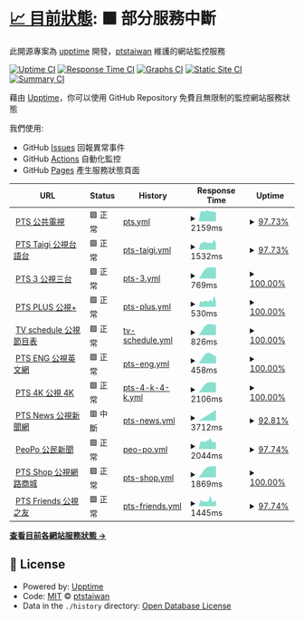 # [📈 目前狀態](https://newmedia.pts.org.tw/upptime): <!--live status--> **🟧 部分服務中斷**

此開源專案為 [upptime](https://github.com/upptime/upptime) 開發，[ptstaiwan](https://github.com/ptstaiwan) 維護的網站監控服務

[![Uptime CI](https://github.com/koj-co/upptime/workflows/Uptime%20CI/badge.svg)](https://github.com/koj-co/upptime/actions?query=workflow%3A%22Uptime+CI%22)
[![Response Time CI](https://github.com/koj-co/upptime/workflows/Response%20Time%20CI/badge.svg)](https://github.com/koj-co/upptime/actions?query=workflow%3A%22Response+Time+CI%22)
[![Graphs CI](https://github.com/koj-co/upptime/workflows/Graphs%20CI/badge.svg)](https://github.com/koj-co/upptime/actions?query=workflow%3A%22Graphs+CI%22)
[![Static Site CI](https://github.com/koj-co/upptime/workflows/Static%20Site%20CI/badge.svg)](https://github.com/koj-co/upptime/actions?query=workflow%3A%22Static+Site+CI%22)
[![Summary CI](https://github.com/koj-co/upptime/workflows/Summary%20CI/badge.svg)](https://github.com/koj-co/upptime/actions?query=workflow%3A%22Summary+CI%22)

藉由 [Upptime](https://upptime.js.org)，你可以使用 GitHub Repository 免費且無限制的監控網站服務狀態

我們使用:

- GitHub [Issues](https://github.com/ptstaiwan/upptime/issues) 回報異常事件
- GitHub [Actions](https://github.com/ptstaiwan/upptime/actions) 自動化監控
- GitHub [Pages](https://newmedia.pts.org.tw/upptime) 產生服務狀態頁面

<!--start: status pages-->
<!-- This summary is generated by Upptime (https://github.com/upptime/upptime) -->
<!-- Do not edit this manually, your changes will be overwritten -->
<!-- prettier-ignore -->
| URL | Status | History | Response Time | Uptime |
| --- | ------ | ------- | ------------- | ------ |
| <img alt="" src="https://favicons.githubusercontent.com/www.pts.org.tw" height="13"> [PTS 公共電視](https://www.pts.org.tw/) | 🟩 正常 | [pts.yml](https://github.com/ptstaiwan/upptime/commits/master/history/pts.yml) | <details><summary><img alt="Response time graph" src="./graphs/pts/response-time-week.png" height="20"> 2159ms</summary><br><a href="https://ptstaiwan.github.io/upptime/history/pts"><img alt="Response time 2163" src="https://img.shields.io/endpoint?url=https%3A%2F%2Fraw.githubusercontent.com%2Fptstaiwan%2Fupptime%2Fmaster%2Fapi%2Fpts%2Fresponse-time.json"></a><br><a href="https://ptstaiwan.github.io/upptime/history/pts"><img alt="24-hour response time 2084" src="https://img.shields.io/endpoint?url=https%3A%2F%2Fraw.githubusercontent.com%2Fptstaiwan%2Fupptime%2Fmaster%2Fapi%2Fpts%2Fresponse-time-day.json"></a><br><a href="https://ptstaiwan.github.io/upptime/history/pts"><img alt="7-day response time 2159" src="https://img.shields.io/endpoint?url=https%3A%2F%2Fraw.githubusercontent.com%2Fptstaiwan%2Fupptime%2Fmaster%2Fapi%2Fpts%2Fresponse-time-week.json"></a><br><a href="https://ptstaiwan.github.io/upptime/history/pts"><img alt="30-day response time 2163" src="https://img.shields.io/endpoint?url=https%3A%2F%2Fraw.githubusercontent.com%2Fptstaiwan%2Fupptime%2Fmaster%2Fapi%2Fpts%2Fresponse-time-month.json"></a><br><a href="https://ptstaiwan.github.io/upptime/history/pts"><img alt="1-year response time 2163" src="https://img.shields.io/endpoint?url=https%3A%2F%2Fraw.githubusercontent.com%2Fptstaiwan%2Fupptime%2Fmaster%2Fapi%2Fpts%2Fresponse-time-year.json"></a></details> | <details><summary><a href="https://ptstaiwan.github.io/upptime/history/pts">97.73%</a></summary><a href="https://ptstaiwan.github.io/upptime/history/pts"><img alt="All-time uptime 98.63%" src="https://img.shields.io/endpoint?url=https%3A%2F%2Fraw.githubusercontent.com%2Fptstaiwan%2Fupptime%2Fmaster%2Fapi%2Fpts%2Fuptime.json"></a><br><a href="https://ptstaiwan.github.io/upptime/history/pts"><img alt="24-hour uptime 100.00%" src="https://img.shields.io/endpoint?url=https%3A%2F%2Fraw.githubusercontent.com%2Fptstaiwan%2Fupptime%2Fmaster%2Fapi%2Fpts%2Fuptime-day.json"></a><br><a href="https://ptstaiwan.github.io/upptime/history/pts"><img alt="7-day uptime 97.73%" src="https://img.shields.io/endpoint?url=https%3A%2F%2Fraw.githubusercontent.com%2Fptstaiwan%2Fupptime%2Fmaster%2Fapi%2Fpts%2Fuptime-week.json"></a><br><a href="https://ptstaiwan.github.io/upptime/history/pts"><img alt="30-day uptime 98.63%" src="https://img.shields.io/endpoint?url=https%3A%2F%2Fraw.githubusercontent.com%2Fptstaiwan%2Fupptime%2Fmaster%2Fapi%2Fpts%2Fuptime-month.json"></a><br><a href="https://ptstaiwan.github.io/upptime/history/pts"><img alt="1-year uptime 98.63%" src="https://img.shields.io/endpoint?url=https%3A%2F%2Fraw.githubusercontent.com%2Fptstaiwan%2Fupptime%2Fmaster%2Fapi%2Fpts%2Fuptime-year.json"></a></details>
| <img alt="" src="https://favicons.githubusercontent.com/taigi.pts.org.tw" height="13"> [PTS Taigi 公視台語台](https://taigi.pts.org.tw/) | 🟩 正常 | [pts-taigi.yml](https://github.com/ptstaiwan/upptime/commits/master/history/pts-taigi.yml) | <details><summary><img alt="Response time graph" src="./graphs/pts-taigi/response-time-week.png" height="20"> 1532ms</summary><br><a href="https://ptstaiwan.github.io/upptime/history/pts-taigi"><img alt="Response time 1508" src="https://img.shields.io/endpoint?url=https%3A%2F%2Fraw.githubusercontent.com%2Fptstaiwan%2Fupptime%2Fmaster%2Fapi%2Fpts-taigi%2Fresponse-time.json"></a><br><a href="https://ptstaiwan.github.io/upptime/history/pts-taigi"><img alt="24-hour response time 1597" src="https://img.shields.io/endpoint?url=https%3A%2F%2Fraw.githubusercontent.com%2Fptstaiwan%2Fupptime%2Fmaster%2Fapi%2Fpts-taigi%2Fresponse-time-day.json"></a><br><a href="https://ptstaiwan.github.io/upptime/history/pts-taigi"><img alt="7-day response time 1532" src="https://img.shields.io/endpoint?url=https%3A%2F%2Fraw.githubusercontent.com%2Fptstaiwan%2Fupptime%2Fmaster%2Fapi%2Fpts-taigi%2Fresponse-time-week.json"></a><br><a href="https://ptstaiwan.github.io/upptime/history/pts-taigi"><img alt="30-day response time 1508" src="https://img.shields.io/endpoint?url=https%3A%2F%2Fraw.githubusercontent.com%2Fptstaiwan%2Fupptime%2Fmaster%2Fapi%2Fpts-taigi%2Fresponse-time-month.json"></a><br><a href="https://ptstaiwan.github.io/upptime/history/pts-taigi"><img alt="1-year response time 1508" src="https://img.shields.io/endpoint?url=https%3A%2F%2Fraw.githubusercontent.com%2Fptstaiwan%2Fupptime%2Fmaster%2Fapi%2Fpts-taigi%2Fresponse-time-year.json"></a></details> | <details><summary><a href="https://ptstaiwan.github.io/upptime/history/pts-taigi">97.73%</a></summary><a href="https://ptstaiwan.github.io/upptime/history/pts-taigi"><img alt="All-time uptime 99.45%" src="https://img.shields.io/endpoint?url=https%3A%2F%2Fraw.githubusercontent.com%2Fptstaiwan%2Fupptime%2Fmaster%2Fapi%2Fpts-taigi%2Fuptime.json"></a><br><a href="https://ptstaiwan.github.io/upptime/history/pts-taigi"><img alt="24-hour uptime 100.00%" src="https://img.shields.io/endpoint?url=https%3A%2F%2Fraw.githubusercontent.com%2Fptstaiwan%2Fupptime%2Fmaster%2Fapi%2Fpts-taigi%2Fuptime-day.json"></a><br><a href="https://ptstaiwan.github.io/upptime/history/pts-taigi"><img alt="7-day uptime 97.73%" src="https://img.shields.io/endpoint?url=https%3A%2F%2Fraw.githubusercontent.com%2Fptstaiwan%2Fupptime%2Fmaster%2Fapi%2Fpts-taigi%2Fuptime-week.json"></a><br><a href="https://ptstaiwan.github.io/upptime/history/pts-taigi"><img alt="30-day uptime 99.45%" src="https://img.shields.io/endpoint?url=https%3A%2F%2Fraw.githubusercontent.com%2Fptstaiwan%2Fupptime%2Fmaster%2Fapi%2Fpts-taigi%2Fuptime-month.json"></a><br><a href="https://ptstaiwan.github.io/upptime/history/pts-taigi"><img alt="1-year uptime 99.45%" src="https://img.shields.io/endpoint?url=https%3A%2F%2Fraw.githubusercontent.com%2Fptstaiwan%2Fupptime%2Fmaster%2Fapi%2Fpts-taigi%2Fuptime-year.json"></a></details>
| <img alt="" src="https://favicons.githubusercontent.com/pts_3.pts.org.tw" height="13"> [PTS 3 公視三台](http://pts_3.pts.org.tw/) | 🟩 正常 | [pts-3.yml](https://github.com/ptstaiwan/upptime/commits/master/history/pts-3.yml) | <details><summary><img alt="Response time graph" src="./graphs/pts-3/response-time-week.png" height="20"> 769ms</summary><br><a href="https://ptstaiwan.github.io/upptime/history/pts-3"><img alt="Response time 769" src="https://img.shields.io/endpoint?url=https%3A%2F%2Fraw.githubusercontent.com%2Fptstaiwan%2Fupptime%2Fmaster%2Fapi%2Fpts-3%2Fresponse-time.json"></a><br><a href="https://ptstaiwan.github.io/upptime/history/pts-3"><img alt="24-hour response time 769" src="https://img.shields.io/endpoint?url=https%3A%2F%2Fraw.githubusercontent.com%2Fptstaiwan%2Fupptime%2Fmaster%2Fapi%2Fpts-3%2Fresponse-time-day.json"></a><br><a href="https://ptstaiwan.github.io/upptime/history/pts-3"><img alt="7-day response time 769" src="https://img.shields.io/endpoint?url=https%3A%2F%2Fraw.githubusercontent.com%2Fptstaiwan%2Fupptime%2Fmaster%2Fapi%2Fpts-3%2Fresponse-time-week.json"></a><br><a href="https://ptstaiwan.github.io/upptime/history/pts-3"><img alt="30-day response time 769" src="https://img.shields.io/endpoint?url=https%3A%2F%2Fraw.githubusercontent.com%2Fptstaiwan%2Fupptime%2Fmaster%2Fapi%2Fpts-3%2Fresponse-time-month.json"></a><br><a href="https://ptstaiwan.github.io/upptime/history/pts-3"><img alt="1-year response time 769" src="https://img.shields.io/endpoint?url=https%3A%2F%2Fraw.githubusercontent.com%2Fptstaiwan%2Fupptime%2Fmaster%2Fapi%2Fpts-3%2Fresponse-time-year.json"></a></details> | <details><summary><a href="https://ptstaiwan.github.io/upptime/history/pts-3">100.00%</a></summary><a href="https://ptstaiwan.github.io/upptime/history/pts-3"><img alt="All-time uptime 100.00%" src="https://img.shields.io/endpoint?url=https%3A%2F%2Fraw.githubusercontent.com%2Fptstaiwan%2Fupptime%2Fmaster%2Fapi%2Fpts-3%2Fuptime.json"></a><br><a href="https://ptstaiwan.github.io/upptime/history/pts-3"><img alt="24-hour uptime 100.00%" src="https://img.shields.io/endpoint?url=https%3A%2F%2Fraw.githubusercontent.com%2Fptstaiwan%2Fupptime%2Fmaster%2Fapi%2Fpts-3%2Fuptime-day.json"></a><br><a href="https://ptstaiwan.github.io/upptime/history/pts-3"><img alt="7-day uptime 100.00%" src="https://img.shields.io/endpoint?url=https%3A%2F%2Fraw.githubusercontent.com%2Fptstaiwan%2Fupptime%2Fmaster%2Fapi%2Fpts-3%2Fuptime-week.json"></a><br><a href="https://ptstaiwan.github.io/upptime/history/pts-3"><img alt="30-day uptime 100.00%" src="https://img.shields.io/endpoint?url=https%3A%2F%2Fraw.githubusercontent.com%2Fptstaiwan%2Fupptime%2Fmaster%2Fapi%2Fpts-3%2Fuptime-month.json"></a><br><a href="https://ptstaiwan.github.io/upptime/history/pts-3"><img alt="1-year uptime 100.00%" src="https://img.shields.io/endpoint?url=https%3A%2F%2Fraw.githubusercontent.com%2Fptstaiwan%2Fupptime%2Fmaster%2Fapi%2Fpts-3%2Fuptime-year.json"></a></details>
| <img alt="" src="https://www.ptsplus.tv/assets/image/pts_ico.ico" height="13"> [PTS PLUS 公視+](https://www.ptsplus.tv/) | 🟩 正常 | [pts-plus.yml](https://github.com/ptstaiwan/upptime/commits/master/history/pts-plus.yml) | <details><summary><img alt="Response time graph" src="./graphs/pts-plus/response-time-week.png" height="20"> 530ms</summary><br><a href="https://ptstaiwan.github.io/upptime/history/pts-plus"><img alt="Response time 524" src="https://img.shields.io/endpoint?url=https%3A%2F%2Fraw.githubusercontent.com%2Fptstaiwan%2Fupptime%2Fmaster%2Fapi%2Fpts-plus%2Fresponse-time.json"></a><br><a href="https://ptstaiwan.github.io/upptime/history/pts-plus"><img alt="24-hour response time 599" src="https://img.shields.io/endpoint?url=https%3A%2F%2Fraw.githubusercontent.com%2Fptstaiwan%2Fupptime%2Fmaster%2Fapi%2Fpts-plus%2Fresponse-time-day.json"></a><br><a href="https://ptstaiwan.github.io/upptime/history/pts-plus"><img alt="7-day response time 530" src="https://img.shields.io/endpoint?url=https%3A%2F%2Fraw.githubusercontent.com%2Fptstaiwan%2Fupptime%2Fmaster%2Fapi%2Fpts-plus%2Fresponse-time-week.json"></a><br><a href="https://ptstaiwan.github.io/upptime/history/pts-plus"><img alt="30-day response time 529" src="https://img.shields.io/endpoint?url=https%3A%2F%2Fraw.githubusercontent.com%2Fptstaiwan%2Fupptime%2Fmaster%2Fapi%2Fpts-plus%2Fresponse-time-month.json"></a><br><a href="https://ptstaiwan.github.io/upptime/history/pts-plus"><img alt="1-year response time 524" src="https://img.shields.io/endpoint?url=https%3A%2F%2Fraw.githubusercontent.com%2Fptstaiwan%2Fupptime%2Fmaster%2Fapi%2Fpts-plus%2Fresponse-time-year.json"></a></details> | <details><summary><a href="https://ptstaiwan.github.io/upptime/history/pts-plus">100.00%</a></summary><a href="https://ptstaiwan.github.io/upptime/history/pts-plus"><img alt="All-time uptime 100.00%" src="https://img.shields.io/endpoint?url=https%3A%2F%2Fraw.githubusercontent.com%2Fptstaiwan%2Fupptime%2Fmaster%2Fapi%2Fpts-plus%2Fuptime.json"></a><br><a href="https://ptstaiwan.github.io/upptime/history/pts-plus"><img alt="24-hour uptime 100.00%" src="https://img.shields.io/endpoint?url=https%3A%2F%2Fraw.githubusercontent.com%2Fptstaiwan%2Fupptime%2Fmaster%2Fapi%2Fpts-plus%2Fuptime-day.json"></a><br><a href="https://ptstaiwan.github.io/upptime/history/pts-plus"><img alt="7-day uptime 100.00%" src="https://img.shields.io/endpoint?url=https%3A%2F%2Fraw.githubusercontent.com%2Fptstaiwan%2Fupptime%2Fmaster%2Fapi%2Fpts-plus%2Fuptime-week.json"></a><br><a href="https://ptstaiwan.github.io/upptime/history/pts-plus"><img alt="30-day uptime 100.00%" src="https://img.shields.io/endpoint?url=https%3A%2F%2Fraw.githubusercontent.com%2Fptstaiwan%2Fupptime%2Fmaster%2Fapi%2Fpts-plus%2Fuptime-month.json"></a><br><a href="https://ptstaiwan.github.io/upptime/history/pts-plus"><img alt="1-year uptime 100.00%" src="https://img.shields.io/endpoint?url=https%3A%2F%2Fraw.githubusercontent.com%2Fptstaiwan%2Fupptime%2Fmaster%2Fapi%2Fpts-plus%2Fuptime-year.json"></a></details>
| <img alt="" src="https://favicons.githubusercontent.com/web.pts.org.tw" height="13"> [TV schedule 公視節目表](http://web.pts.org.tw/php/programX/main.php) | 🟩 正常 | [tv-schedule.yml](https://github.com/ptstaiwan/upptime/commits/master/history/tv-schedule.yml) | <details><summary><img alt="Response time graph" src="./graphs/tv-schedule/response-time-week.png" height="20"> 826ms</summary><br><a href="https://ptstaiwan.github.io/upptime/history/tv-schedule"><img alt="Response time 826" src="https://img.shields.io/endpoint?url=https%3A%2F%2Fraw.githubusercontent.com%2Fptstaiwan%2Fupptime%2Fmaster%2Fapi%2Ftv-schedule%2Fresponse-time.json"></a><br><a href="https://ptstaiwan.github.io/upptime/history/tv-schedule"><img alt="24-hour response time 826" src="https://img.shields.io/endpoint?url=https%3A%2F%2Fraw.githubusercontent.com%2Fptstaiwan%2Fupptime%2Fmaster%2Fapi%2Ftv-schedule%2Fresponse-time-day.json"></a><br><a href="https://ptstaiwan.github.io/upptime/history/tv-schedule"><img alt="7-day response time 826" src="https://img.shields.io/endpoint?url=https%3A%2F%2Fraw.githubusercontent.com%2Fptstaiwan%2Fupptime%2Fmaster%2Fapi%2Ftv-schedule%2Fresponse-time-week.json"></a><br><a href="https://ptstaiwan.github.io/upptime/history/tv-schedule"><img alt="30-day response time 826" src="https://img.shields.io/endpoint?url=https%3A%2F%2Fraw.githubusercontent.com%2Fptstaiwan%2Fupptime%2Fmaster%2Fapi%2Ftv-schedule%2Fresponse-time-month.json"></a><br><a href="https://ptstaiwan.github.io/upptime/history/tv-schedule"><img alt="1-year response time 826" src="https://img.shields.io/endpoint?url=https%3A%2F%2Fraw.githubusercontent.com%2Fptstaiwan%2Fupptime%2Fmaster%2Fapi%2Ftv-schedule%2Fresponse-time-year.json"></a></details> | <details><summary><a href="https://ptstaiwan.github.io/upptime/history/tv-schedule">100.00%</a></summary><a href="https://ptstaiwan.github.io/upptime/history/tv-schedule"><img alt="All-time uptime 100.00%" src="https://img.shields.io/endpoint?url=https%3A%2F%2Fraw.githubusercontent.com%2Fptstaiwan%2Fupptime%2Fmaster%2Fapi%2Ftv-schedule%2Fuptime.json"></a><br><a href="https://ptstaiwan.github.io/upptime/history/tv-schedule"><img alt="24-hour uptime 100.00%" src="https://img.shields.io/endpoint?url=https%3A%2F%2Fraw.githubusercontent.com%2Fptstaiwan%2Fupptime%2Fmaster%2Fapi%2Ftv-schedule%2Fuptime-day.json"></a><br><a href="https://ptstaiwan.github.io/upptime/history/tv-schedule"><img alt="7-day uptime 100.00%" src="https://img.shields.io/endpoint?url=https%3A%2F%2Fraw.githubusercontent.com%2Fptstaiwan%2Fupptime%2Fmaster%2Fapi%2Ftv-schedule%2Fuptime-week.json"></a><br><a href="https://ptstaiwan.github.io/upptime/history/tv-schedule"><img alt="30-day uptime 100.00%" src="https://img.shields.io/endpoint?url=https%3A%2F%2Fraw.githubusercontent.com%2Fptstaiwan%2Fupptime%2Fmaster%2Fapi%2Ftv-schedule%2Fuptime-month.json"></a><br><a href="https://ptstaiwan.github.io/upptime/history/tv-schedule"><img alt="1-year uptime 100.00%" src="https://img.shields.io/endpoint?url=https%3A%2F%2Fraw.githubusercontent.com%2Fptstaiwan%2Fupptime%2Fmaster%2Fapi%2Ftv-schedule%2Fuptime-year.json"></a></details>
| <img alt="" src="https://favicons.githubusercontent.com/eng.pts.org.tw" height="13"> [PTS ENG 公視英文網](http://eng.pts.org.tw/) | 🟩 正常 | [pts-eng.yml](https://github.com/ptstaiwan/upptime/commits/master/history/pts-eng.yml) | <details><summary><img alt="Response time graph" src="./graphs/pts-eng/response-time-week.png" height="20"> 458ms</summary><br><a href="https://ptstaiwan.github.io/upptime/history/pts-eng"><img alt="Response time 458" src="https://img.shields.io/endpoint?url=https%3A%2F%2Fraw.githubusercontent.com%2Fptstaiwan%2Fupptime%2Fmaster%2Fapi%2Fpts-eng%2Fresponse-time.json"></a><br><a href="https://ptstaiwan.github.io/upptime/history/pts-eng"><img alt="24-hour response time 458" src="https://img.shields.io/endpoint?url=https%3A%2F%2Fraw.githubusercontent.com%2Fptstaiwan%2Fupptime%2Fmaster%2Fapi%2Fpts-eng%2Fresponse-time-day.json"></a><br><a href="https://ptstaiwan.github.io/upptime/history/pts-eng"><img alt="7-day response time 458" src="https://img.shields.io/endpoint?url=https%3A%2F%2Fraw.githubusercontent.com%2Fptstaiwan%2Fupptime%2Fmaster%2Fapi%2Fpts-eng%2Fresponse-time-week.json"></a><br><a href="https://ptstaiwan.github.io/upptime/history/pts-eng"><img alt="30-day response time 458" src="https://img.shields.io/endpoint?url=https%3A%2F%2Fraw.githubusercontent.com%2Fptstaiwan%2Fupptime%2Fmaster%2Fapi%2Fpts-eng%2Fresponse-time-month.json"></a><br><a href="https://ptstaiwan.github.io/upptime/history/pts-eng"><img alt="1-year response time 458" src="https://img.shields.io/endpoint?url=https%3A%2F%2Fraw.githubusercontent.com%2Fptstaiwan%2Fupptime%2Fmaster%2Fapi%2Fpts-eng%2Fresponse-time-year.json"></a></details> | <details><summary><a href="https://ptstaiwan.github.io/upptime/history/pts-eng">100.00%</a></summary><a href="https://ptstaiwan.github.io/upptime/history/pts-eng"><img alt="All-time uptime 100.00%" src="https://img.shields.io/endpoint?url=https%3A%2F%2Fraw.githubusercontent.com%2Fptstaiwan%2Fupptime%2Fmaster%2Fapi%2Fpts-eng%2Fuptime.json"></a><br><a href="https://ptstaiwan.github.io/upptime/history/pts-eng"><img alt="24-hour uptime 100.00%" src="https://img.shields.io/endpoint?url=https%3A%2F%2Fraw.githubusercontent.com%2Fptstaiwan%2Fupptime%2Fmaster%2Fapi%2Fpts-eng%2Fuptime-day.json"></a><br><a href="https://ptstaiwan.github.io/upptime/history/pts-eng"><img alt="7-day uptime 100.00%" src="https://img.shields.io/endpoint?url=https%3A%2F%2Fraw.githubusercontent.com%2Fptstaiwan%2Fupptime%2Fmaster%2Fapi%2Fpts-eng%2Fuptime-week.json"></a><br><a href="https://ptstaiwan.github.io/upptime/history/pts-eng"><img alt="30-day uptime 100.00%" src="https://img.shields.io/endpoint?url=https%3A%2F%2Fraw.githubusercontent.com%2Fptstaiwan%2Fupptime%2Fmaster%2Fapi%2Fpts-eng%2Fuptime-month.json"></a><br><a href="https://ptstaiwan.github.io/upptime/history/pts-eng"><img alt="1-year uptime 100.00%" src="https://img.shields.io/endpoint?url=https%3A%2F%2Fraw.githubusercontent.com%2Fptstaiwan%2Fupptime%2Fmaster%2Fapi%2Fpts-eng%2Fuptime-year.json"></a></details>
| <img alt="" src="https://favicons.githubusercontent.com/4k.pts.org.tw" height="13"> [PTS 4K 公視 4K](https://4k.pts.org.tw/) | 🟩 正常 | [pts-4-k-4-k.yml](https://github.com/ptstaiwan/upptime/commits/master/history/pts-4-k-4-k.yml) | <details><summary><img alt="Response time graph" src="./graphs/pts-4-k-4-k/response-time-week.png" height="20"> 2106ms</summary><br><a href="https://ptstaiwan.github.io/upptime/history/pts-4-k-4-k"><img alt="Response time 2106" src="https://img.shields.io/endpoint?url=https%3A%2F%2Fraw.githubusercontent.com%2Fptstaiwan%2Fupptime%2Fmaster%2Fapi%2Fpts-4-k-4-k%2Fresponse-time.json"></a><br><a href="https://ptstaiwan.github.io/upptime/history/pts-4-k-4-k"><img alt="24-hour response time 2106" src="https://img.shields.io/endpoint?url=https%3A%2F%2Fraw.githubusercontent.com%2Fptstaiwan%2Fupptime%2Fmaster%2Fapi%2Fpts-4-k-4-k%2Fresponse-time-day.json"></a><br><a href="https://ptstaiwan.github.io/upptime/history/pts-4-k-4-k"><img alt="7-day response time 2106" src="https://img.shields.io/endpoint?url=https%3A%2F%2Fraw.githubusercontent.com%2Fptstaiwan%2Fupptime%2Fmaster%2Fapi%2Fpts-4-k-4-k%2Fresponse-time-week.json"></a><br><a href="https://ptstaiwan.github.io/upptime/history/pts-4-k-4-k"><img alt="30-day response time 2106" src="https://img.shields.io/endpoint?url=https%3A%2F%2Fraw.githubusercontent.com%2Fptstaiwan%2Fupptime%2Fmaster%2Fapi%2Fpts-4-k-4-k%2Fresponse-time-month.json"></a><br><a href="https://ptstaiwan.github.io/upptime/history/pts-4-k-4-k"><img alt="1-year response time 2106" src="https://img.shields.io/endpoint?url=https%3A%2F%2Fraw.githubusercontent.com%2Fptstaiwan%2Fupptime%2Fmaster%2Fapi%2Fpts-4-k-4-k%2Fresponse-time-year.json"></a></details> | <details><summary><a href="https://ptstaiwan.github.io/upptime/history/pts-4-k-4-k">100.00%</a></summary><a href="https://ptstaiwan.github.io/upptime/history/pts-4-k-4-k"><img alt="All-time uptime 100.00%" src="https://img.shields.io/endpoint?url=https%3A%2F%2Fraw.githubusercontent.com%2Fptstaiwan%2Fupptime%2Fmaster%2Fapi%2Fpts-4-k-4-k%2Fuptime.json"></a><br><a href="https://ptstaiwan.github.io/upptime/history/pts-4-k-4-k"><img alt="24-hour uptime 100.00%" src="https://img.shields.io/endpoint?url=https%3A%2F%2Fraw.githubusercontent.com%2Fptstaiwan%2Fupptime%2Fmaster%2Fapi%2Fpts-4-k-4-k%2Fuptime-day.json"></a><br><a href="https://ptstaiwan.github.io/upptime/history/pts-4-k-4-k"><img alt="7-day uptime 100.00%" src="https://img.shields.io/endpoint?url=https%3A%2F%2Fraw.githubusercontent.com%2Fptstaiwan%2Fupptime%2Fmaster%2Fapi%2Fpts-4-k-4-k%2Fuptime-week.json"></a><br><a href="https://ptstaiwan.github.io/upptime/history/pts-4-k-4-k"><img alt="30-day uptime 100.00%" src="https://img.shields.io/endpoint?url=https%3A%2F%2Fraw.githubusercontent.com%2Fptstaiwan%2Fupptime%2Fmaster%2Fapi%2Fpts-4-k-4-k%2Fuptime-month.json"></a><br><a href="https://ptstaiwan.github.io/upptime/history/pts-4-k-4-k"><img alt="1-year uptime 100.00%" src="https://img.shields.io/endpoint?url=https%3A%2F%2Fraw.githubusercontent.com%2Fptstaiwan%2Fupptime%2Fmaster%2Fapi%2Fpts-4-k-4-k%2Fuptime-year.json"></a></details>
| <img alt="" src="https://favicons.githubusercontent.com/news.pts.org.tw" height="13"> [PTS News 公視新聞網](https://news.pts.org.tw/) | 🟥 中斷 | [pts-news.yml](https://github.com/ptstaiwan/upptime/commits/master/history/pts-news.yml) | <details><summary><img alt="Response time graph" src="./graphs/pts-news/response-time-week.png" height="20"> 3712ms</summary><br><a href="https://ptstaiwan.github.io/upptime/history/pts-news"><img alt="Response time 2871" src="https://img.shields.io/endpoint?url=https%3A%2F%2Fraw.githubusercontent.com%2Fptstaiwan%2Fupptime%2Fmaster%2Fapi%2Fpts-news%2Fresponse-time.json"></a><br><a href="https://ptstaiwan.github.io/upptime/history/pts-news"><img alt="24-hour response time 3712" src="https://img.shields.io/endpoint?url=https%3A%2F%2Fraw.githubusercontent.com%2Fptstaiwan%2Fupptime%2Fmaster%2Fapi%2Fpts-news%2Fresponse-time-day.json"></a><br><a href="https://ptstaiwan.github.io/upptime/history/pts-news"><img alt="7-day response time 3712" src="https://img.shields.io/endpoint?url=https%3A%2F%2Fraw.githubusercontent.com%2Fptstaiwan%2Fupptime%2Fmaster%2Fapi%2Fpts-news%2Fresponse-time-week.json"></a><br><a href="https://ptstaiwan.github.io/upptime/history/pts-news"><img alt="30-day response time 3058" src="https://img.shields.io/endpoint?url=https%3A%2F%2Fraw.githubusercontent.com%2Fptstaiwan%2Fupptime%2Fmaster%2Fapi%2Fpts-news%2Fresponse-time-month.json"></a><br><a href="https://ptstaiwan.github.io/upptime/history/pts-news"><img alt="1-year response time 2871" src="https://img.shields.io/endpoint?url=https%3A%2F%2Fraw.githubusercontent.com%2Fptstaiwan%2Fupptime%2Fmaster%2Fapi%2Fpts-news%2Fresponse-time-year.json"></a></details> | <details><summary><a href="https://ptstaiwan.github.io/upptime/history/pts-news">92.81%</a></summary><a href="https://ptstaiwan.github.io/upptime/history/pts-news"><img alt="All-time uptime 92.81%" src="https://img.shields.io/endpoint?url=https%3A%2F%2Fraw.githubusercontent.com%2Fptstaiwan%2Fupptime%2Fmaster%2Fapi%2Fpts-news%2Fuptime.json"></a><br><a href="https://ptstaiwan.github.io/upptime/history/pts-news"><img alt="24-hour uptime 92.81%" src="https://img.shields.io/endpoint?url=https%3A%2F%2Fraw.githubusercontent.com%2Fptstaiwan%2Fupptime%2Fmaster%2Fapi%2Fpts-news%2Fuptime-day.json"></a><br><a href="https://ptstaiwan.github.io/upptime/history/pts-news"><img alt="7-day uptime 92.81%" src="https://img.shields.io/endpoint?url=https%3A%2F%2Fraw.githubusercontent.com%2Fptstaiwan%2Fupptime%2Fmaster%2Fapi%2Fpts-news%2Fuptime-week.json"></a><br><a href="https://ptstaiwan.github.io/upptime/history/pts-news"><img alt="30-day uptime 92.81%" src="https://img.shields.io/endpoint?url=https%3A%2F%2Fraw.githubusercontent.com%2Fptstaiwan%2Fupptime%2Fmaster%2Fapi%2Fpts-news%2Fuptime-month.json"></a><br><a href="https://ptstaiwan.github.io/upptime/history/pts-news"><img alt="1-year uptime 92.81%" src="https://img.shields.io/endpoint?url=https%3A%2F%2Fraw.githubusercontent.com%2Fptstaiwan%2Fupptime%2Fmaster%2Fapi%2Fpts-news%2Fuptime-year.json"></a></details>
| <img alt="" src="https://favicons.githubusercontent.com/www.peopo.org" height="13"> [PeoPo 公民新聞](https://www.peopo.org/) | 🟩 正常 | [peo-po.yml](https://github.com/ptstaiwan/upptime/commits/master/history/peo-po.yml) | <details><summary><img alt="Response time graph" src="./graphs/peo-po/response-time-week.png" height="20"> 2044ms</summary><br><a href="https://ptstaiwan.github.io/upptime/history/peo-po"><img alt="Response time 2105" src="https://img.shields.io/endpoint?url=https%3A%2F%2Fraw.githubusercontent.com%2Fptstaiwan%2Fupptime%2Fmaster%2Fapi%2Fpeo-po%2Fresponse-time.json"></a><br><a href="https://ptstaiwan.github.io/upptime/history/peo-po"><img alt="24-hour response time 1813" src="https://img.shields.io/endpoint?url=https%3A%2F%2Fraw.githubusercontent.com%2Fptstaiwan%2Fupptime%2Fmaster%2Fapi%2Fpeo-po%2Fresponse-time-day.json"></a><br><a href="https://ptstaiwan.github.io/upptime/history/peo-po"><img alt="7-day response time 2044" src="https://img.shields.io/endpoint?url=https%3A%2F%2Fraw.githubusercontent.com%2Fptstaiwan%2Fupptime%2Fmaster%2Fapi%2Fpeo-po%2Fresponse-time-week.json"></a><br><a href="https://ptstaiwan.github.io/upptime/history/peo-po"><img alt="30-day response time 2103" src="https://img.shields.io/endpoint?url=https%3A%2F%2Fraw.githubusercontent.com%2Fptstaiwan%2Fupptime%2Fmaster%2Fapi%2Fpeo-po%2Fresponse-time-month.json"></a><br><a href="https://ptstaiwan.github.io/upptime/history/peo-po"><img alt="1-year response time 2105" src="https://img.shields.io/endpoint?url=https%3A%2F%2Fraw.githubusercontent.com%2Fptstaiwan%2Fupptime%2Fmaster%2Fapi%2Fpeo-po%2Fresponse-time-year.json"></a></details> | <details><summary><a href="https://ptstaiwan.github.io/upptime/history/peo-po">97.74%</a></summary><a href="https://ptstaiwan.github.io/upptime/history/peo-po"><img alt="All-time uptime 99.52%" src="https://img.shields.io/endpoint?url=https%3A%2F%2Fraw.githubusercontent.com%2Fptstaiwan%2Fupptime%2Fmaster%2Fapi%2Fpeo-po%2Fuptime.json"></a><br><a href="https://ptstaiwan.github.io/upptime/history/peo-po"><img alt="24-hour uptime 100.00%" src="https://img.shields.io/endpoint?url=https%3A%2F%2Fraw.githubusercontent.com%2Fptstaiwan%2Fupptime%2Fmaster%2Fapi%2Fpeo-po%2Fuptime-day.json"></a><br><a href="https://ptstaiwan.github.io/upptime/history/peo-po"><img alt="7-day uptime 97.74%" src="https://img.shields.io/endpoint?url=https%3A%2F%2Fraw.githubusercontent.com%2Fptstaiwan%2Fupptime%2Fmaster%2Fapi%2Fpeo-po%2Fuptime-week.json"></a><br><a href="https://ptstaiwan.github.io/upptime/history/peo-po"><img alt="30-day uptime 99.48%" src="https://img.shields.io/endpoint?url=https%3A%2F%2Fraw.githubusercontent.com%2Fptstaiwan%2Fupptime%2Fmaster%2Fapi%2Fpeo-po%2Fuptime-month.json"></a><br><a href="https://ptstaiwan.github.io/upptime/history/peo-po"><img alt="1-year uptime 99.52%" src="https://img.shields.io/endpoint?url=https%3A%2F%2Fraw.githubusercontent.com%2Fptstaiwan%2Fupptime%2Fmaster%2Fapi%2Fpeo-po%2Fuptime-year.json"></a></details>
| <img alt="" src="https://favicons.githubusercontent.com/shop.pts.org.tw" height="13"> [PTS Shop 公視網路商城](https://shop.pts.org.tw/) | 🟩 正常 | [pts-shop.yml](https://github.com/ptstaiwan/upptime/commits/master/history/pts-shop.yml) | <details><summary><img alt="Response time graph" src="./graphs/pts-shop/response-time-week.png" height="20"> 1869ms</summary><br><a href="https://ptstaiwan.github.io/upptime/history/pts-shop"><img alt="Response time 1869" src="https://img.shields.io/endpoint?url=https%3A%2F%2Fraw.githubusercontent.com%2Fptstaiwan%2Fupptime%2Fmaster%2Fapi%2Fpts-shop%2Fresponse-time.json"></a><br><a href="https://ptstaiwan.github.io/upptime/history/pts-shop"><img alt="24-hour response time 1869" src="https://img.shields.io/endpoint?url=https%3A%2F%2Fraw.githubusercontent.com%2Fptstaiwan%2Fupptime%2Fmaster%2Fapi%2Fpts-shop%2Fresponse-time-day.json"></a><br><a href="https://ptstaiwan.github.io/upptime/history/pts-shop"><img alt="7-day response time 1869" src="https://img.shields.io/endpoint?url=https%3A%2F%2Fraw.githubusercontent.com%2Fptstaiwan%2Fupptime%2Fmaster%2Fapi%2Fpts-shop%2Fresponse-time-week.json"></a><br><a href="https://ptstaiwan.github.io/upptime/history/pts-shop"><img alt="30-day response time 1869" src="https://img.shields.io/endpoint?url=https%3A%2F%2Fraw.githubusercontent.com%2Fptstaiwan%2Fupptime%2Fmaster%2Fapi%2Fpts-shop%2Fresponse-time-month.json"></a><br><a href="https://ptstaiwan.github.io/upptime/history/pts-shop"><img alt="1-year response time 1869" src="https://img.shields.io/endpoint?url=https%3A%2F%2Fraw.githubusercontent.com%2Fptstaiwan%2Fupptime%2Fmaster%2Fapi%2Fpts-shop%2Fresponse-time-year.json"></a></details> | <details><summary><a href="https://ptstaiwan.github.io/upptime/history/pts-shop">100.00%</a></summary><a href="https://ptstaiwan.github.io/upptime/history/pts-shop"><img alt="All-time uptime 100.00%" src="https://img.shields.io/endpoint?url=https%3A%2F%2Fraw.githubusercontent.com%2Fptstaiwan%2Fupptime%2Fmaster%2Fapi%2Fpts-shop%2Fuptime.json"></a><br><a href="https://ptstaiwan.github.io/upptime/history/pts-shop"><img alt="24-hour uptime 100.00%" src="https://img.shields.io/endpoint?url=https%3A%2F%2Fraw.githubusercontent.com%2Fptstaiwan%2Fupptime%2Fmaster%2Fapi%2Fpts-shop%2Fuptime-day.json"></a><br><a href="https://ptstaiwan.github.io/upptime/history/pts-shop"><img alt="7-day uptime 100.00%" src="https://img.shields.io/endpoint?url=https%3A%2F%2Fraw.githubusercontent.com%2Fptstaiwan%2Fupptime%2Fmaster%2Fapi%2Fpts-shop%2Fuptime-week.json"></a><br><a href="https://ptstaiwan.github.io/upptime/history/pts-shop"><img alt="30-day uptime 100.00%" src="https://img.shields.io/endpoint?url=https%3A%2F%2Fraw.githubusercontent.com%2Fptstaiwan%2Fupptime%2Fmaster%2Fapi%2Fpts-shop%2Fuptime-month.json"></a><br><a href="https://ptstaiwan.github.io/upptime/history/pts-shop"><img alt="1-year uptime 100.00%" src="https://img.shields.io/endpoint?url=https%3A%2F%2Fraw.githubusercontent.com%2Fptstaiwan%2Fupptime%2Fmaster%2Fapi%2Fpts-shop%2Fuptime-year.json"></a></details>
| <img alt="" src="https://friends.pts.org.tw/images/pts-membership-logo.png" height="13"> [PTS Friends 公視之友](https://friends.pts.org.tw/) | 🟩 正常 | [pts-friends.yml](https://github.com/ptstaiwan/upptime/commits/master/history/pts-friends.yml) | <details><summary><img alt="Response time graph" src="./graphs/pts-friends/response-time-week.png" height="20"> 1445ms</summary><br><a href="https://ptstaiwan.github.io/upptime/history/pts-friends"><img alt="Response time 1321" src="https://img.shields.io/endpoint?url=https%3A%2F%2Fraw.githubusercontent.com%2Fptstaiwan%2Fupptime%2Fmaster%2Fapi%2Fpts-friends%2Fresponse-time.json"></a><br><a href="https://ptstaiwan.github.io/upptime/history/pts-friends"><img alt="24-hour response time 1287" src="https://img.shields.io/endpoint?url=https%3A%2F%2Fraw.githubusercontent.com%2Fptstaiwan%2Fupptime%2Fmaster%2Fapi%2Fpts-friends%2Fresponse-time-day.json"></a><br><a href="https://ptstaiwan.github.io/upptime/history/pts-friends"><img alt="7-day response time 1445" src="https://img.shields.io/endpoint?url=https%3A%2F%2Fraw.githubusercontent.com%2Fptstaiwan%2Fupptime%2Fmaster%2Fapi%2Fpts-friends%2Fresponse-time-week.json"></a><br><a href="https://ptstaiwan.github.io/upptime/history/pts-friends"><img alt="30-day response time 1325" src="https://img.shields.io/endpoint?url=https%3A%2F%2Fraw.githubusercontent.com%2Fptstaiwan%2Fupptime%2Fmaster%2Fapi%2Fpts-friends%2Fresponse-time-month.json"></a><br><a href="https://ptstaiwan.github.io/upptime/history/pts-friends"><img alt="1-year response time 1321" src="https://img.shields.io/endpoint?url=https%3A%2F%2Fraw.githubusercontent.com%2Fptstaiwan%2Fupptime%2Fmaster%2Fapi%2Fpts-friends%2Fresponse-time-year.json"></a></details> | <details><summary><a href="https://ptstaiwan.github.io/upptime/history/pts-friends">97.74%</a></summary><a href="https://ptstaiwan.github.io/upptime/history/pts-friends"><img alt="All-time uptime 99.52%" src="https://img.shields.io/endpoint?url=https%3A%2F%2Fraw.githubusercontent.com%2Fptstaiwan%2Fupptime%2Fmaster%2Fapi%2Fpts-friends%2Fuptime.json"></a><br><a href="https://ptstaiwan.github.io/upptime/history/pts-friends"><img alt="24-hour uptime 100.00%" src="https://img.shields.io/endpoint?url=https%3A%2F%2Fraw.githubusercontent.com%2Fptstaiwan%2Fupptime%2Fmaster%2Fapi%2Fpts-friends%2Fuptime-day.json"></a><br><a href="https://ptstaiwan.github.io/upptime/history/pts-friends"><img alt="7-day uptime 97.74%" src="https://img.shields.io/endpoint?url=https%3A%2F%2Fraw.githubusercontent.com%2Fptstaiwan%2Fupptime%2Fmaster%2Fapi%2Fpts-friends%2Fuptime-week.json"></a><br><a href="https://ptstaiwan.github.io/upptime/history/pts-friends"><img alt="30-day uptime 99.48%" src="https://img.shields.io/endpoint?url=https%3A%2F%2Fraw.githubusercontent.com%2Fptstaiwan%2Fupptime%2Fmaster%2Fapi%2Fpts-friends%2Fuptime-month.json"></a><br><a href="https://ptstaiwan.github.io/upptime/history/pts-friends"><img alt="1-year uptime 99.52%" src="https://img.shields.io/endpoint?url=https%3A%2F%2Fraw.githubusercontent.com%2Fptstaiwan%2Fupptime%2Fmaster%2Fapi%2Fpts-friends%2Fuptime-year.json"></a></details>

<!--end: status pages-->

[**查看目前各網站服務狀態 →**](https://newmedia.pts.org.tw/upptime/)

## 📄 License

- Powered by: [Upptime](https://github.com/upptime/upptime)
- Code: [MIT](./LICENSE) © [ptstaiwan](https://github.com/ptstaiwan)
- Data in the `./history` directory: [Open Database License](https://opendatacommons.org/licenses/odbl/1-0/)
